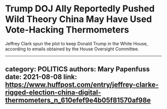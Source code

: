 # Trump DOJ Ally Reportedly Pushed Wild Theory China May Have Used Vote-Hacking Thermometers

Jeffrey Clark spun the plot to keep Donald Trump in the White House, according to emails obtained by the House Oversight Committee.

---
category: POLITICS
authors: Mary Papenfuss
date: 2021-08-08
link: https://www.huffpost.com/entry/jeffrey-clarke-rigged-election-china-digital-thermometers_n_610efef9e4b05f81570af98e
---
